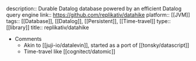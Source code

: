 description:: Durable Datalog database powered by an efficient Datalog query engine
link:: https://github.com/replikativ/datahike
platform:: [[JVM]]
tags:: [[Database]], [[Datalog]], [[Persistent]], [[Time-travel]]
type:: [[library]]
title:: replikativ/datahike

- Comments
	- Akin to [[juji-io/datalevin]], started as a port of [[tonsky/datascript]]
	- Time-travel like [[cognitect/datomic]]